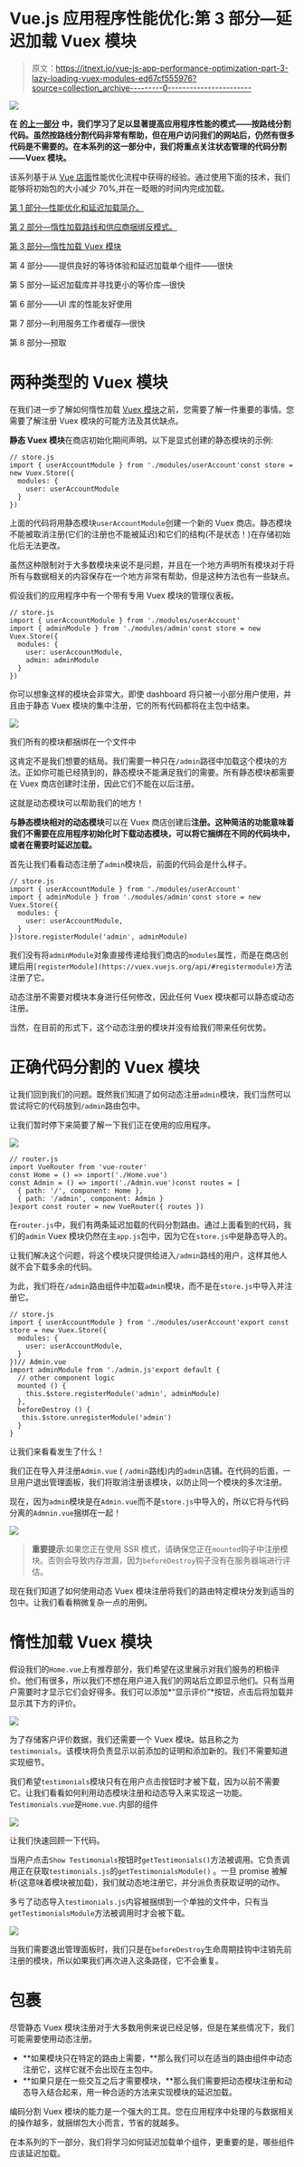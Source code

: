 # Vue.js 应用程序性能优化:第 3 部分—延迟加载 Vuex 模块

> 原文：<https://itnext.io/vue-js-app-performance-optimization-part-3-lazy-loading-vuex-modules-ed67cf555976?source=collection_archive---------0----------------------->

![](img/110e1f07b77a73e1a25e6ba8b62baab6.png)

**在** [**的上一部分**](/vue-js-app-performance-optimization-part-2-lazy-loading-routes-and-vendor-bundle-anti-pattern-4a62236e09f9) **中，我们学习了足以显著提高应用程序性能的模式——按路线分割代码。虽然按路线分割代码非常有帮助，但在用户访问我们的网站后，仍然有很多代码是不需要的。在本系列的这一部分中，我们将重点关注状态管理的代码分割——Vuex 模块。**

该系列基于从 [Vue 店面](https://github.com/DivanteLtd/vue-storefront)性能优化流程中获得的经验。通过使用下面的技术，我们能够将初始包的大小减少 70%,并在一眨眼的时间内完成加载。

[第 1 部分—性能优化和延迟加载简介。](https://vueschool.io/articles/vuejs-tutorials/lazy-loading-and-code-splitting-in-vue-js/)

[第 2 部分—惰性加载路线和供应商捆绑反模式。](/vue-js-app-performance-optimization-part-2-lazy-loading-routes-and-vendor-bundle-anti-pattern-4a62236e09f9)

[第 3 部分—惰性加载 Vuex 模块](/vue-js-app-performance-optimization-part-3-lazy-loading-vuex-modules-ed67cf555976)

第 4 部分——提供良好的等待体验和延迟加载单个组件——很快

第 5 部分—延迟加载库并寻找更小的等价库—很快

第 6 部分——UI 库的性能友好使用

第 7 部分—利用服务工作者缓存—很快

第 8 部分—预取

# 两种类型的 Vuex 模块

在我们进一步了解如何惰性加载 [Vuex 模块](https://vuex.vuejs.org/guide/modules.html)之前，您需要了解一件重要的事情。您需要了解注册 Vuex 模块的可能方法及其优缺点。

**静态 Vuex 模块**在商店初始化期间声明。以下是显式创建的静态模块的示例:

```
// store.js
import { userAccountModule } from './modules/userAccount'const store = new Vuex.Store({
  modules: {
    user: userAccountModule
  }
})
```

上面的代码将用静态模块`userAccountModule`创建一个新的 Vuex 商店。静态模块不能被取消注册(它们的注册也不能被延迟)和它们的结构(不是状态！)在存储初始化后无法更改。

虽然这种限制对于大多数模块来说不是问题，并且在一个地方声明所有模块对于将所有与数据相关的内容保存在一个地方非常有帮助，但是这种方法也有一些缺点。

假设我们的应用程序中有一个带有专用 Vuex 模块的管理仪表板。

```
// store.js
import { userAccountModule } from './modules/userAccount'
import { adminModule } from './modules/admin'const store = new Vuex.Store({
  modules: {
    user: userAccountModule, 
    admin: adminModule
  }
})
```

你可以想象这样的模块会非常大。即使 dashboard 将只被一小部分用户使用，并且由于静态 Vuex 模块的集中注册，它的所有代码都将在主包中结束。

![](img/c35b8ffae63bf683467ec0a03f40ffdd.png)

我们所有的模块都捆绑在一个文件中

这肯定不是我们想要的结局。我们需要一种只在`/admin`路径中加载这个模块的方法。正如你可能已经猜到的，静态模块不能满足我们的需要。所有静态模块都需要在 Vuex 商店创建时注册，因此它们不能在以后注册。

这就是动态模块可以帮助我们的地方！

**与静态模块相对的动态模块**可以在 Vuex 商店创建后**注册。这种简洁的功能意味着我们不需要在应用程序初始化时下载动态模块，可以将它捆绑在不同的代码块中，或者在需要时延迟加载。**

首先让我们看看动态注册了`admin`模块后，前面的代码会是什么样子。

```
// store.js
import { userAccountModule } from './modules/userAccount'
import { adminModule } from './modules/admin'const store = new Vuex.Store({
  modules: {
    user: userAccountModule, 
  }
})store.registerModule('admin', adminModule)
```

我们没有将`adminModule`对象直接传递给我们商店的`modules`属性，而是在商店创建后用`[registerModule](https://vuex.vuejs.org/api/#registermodule)`方法注册了它。

动态注册不需要对模块本身进行任何修改，因此任何 Vuex 模块都可以静态或动态注册。

当然，在目前的形式下，这个动态注册的模块并没有给我们带来任何优势。

# 正确代码分割的 Vuex 模块

让我们回到我们的问题。既然我们知道了如何动态注册`admin`模块，我们当然可以尝试将它的代码放到`/admin`路由包中。

让我们暂时停下来简要了解一下我们正在使用的应用程序。

![](img/0709b332431e9597e5a954ef3ac10bbf.png)

```
// router.js
import VueRouter from 'vue-router'
const Home = () => import('./Home.vue')
const Admin = () => import('./Admin.vue')const routes = [
  { path: '/', component: Home },
  { path: '/admin', component: Admin }
]export const router = new VueRouter({ routes }) 
```

在`router.js`中，我们有两条延迟加载的代码分割路由。通过上面看到的代码，我们的`admin` Vuex 模块仍然在主`app.js`包中，因为它在`store.js`中是静态导入的。

让我们解决这个问题，将这个模块只提供给进入`/admin`路线的用户，这样其他人就不会下载多余的代码。

为此，我们将在`/admin`路由组件中加载`admin`模块，而不是在`store.js`中导入并注册它。

```
// store.js
import { userAccountModule } from './modules/userAccount'export const store = new Vuex.Store({
  modules: {
    user: userAccountModule, 
  }
})// Admin.vue
import adminModule from './admin.js'export default { 
  // other component logic
  mounted () { 
    this.$store.registerModule('admin', adminModule)
  },
  beforeDestroy () {
   this.$store.unregisterModule('admin')
  }
}
```

让我们来看看发生了什么！

我们正在导入并注册`Admin.vue` ( `/admin`路线)内的`admin`店铺。在代码的后面，一旦用户退出管理面板，我们将取消注册该模块，以防止同一个模块的多次注册。

现在，因为`admin`模块是在`Admin.vue`而不是`store.js`中导入的，所以它将与代码分离的`Admnin.vue`捆绑在一起！

![](img/79ab3bdf202c534c03f2a8dcd0dab139.png)

> **重要提示**:如果您正在使用 SSR 模式，请确保您正在`mounted`钩子中注册模块。否则会导致内存泄漏，因为`beforeDestroy`钩子没有在服务器端进行评估。

现在我们知道了如何使用动态 Vuex 模块注册将我们的路由特定模块分发到适当的包中。让我们看看稍微复杂一点的用例。

# 惰性加载 Vuex 模块

假设我们的`Home.vue`上有推荐部分，我们希望在这里展示对我们服务的积极评价。他们有很多，所以我们不想在用户进入我们的网站后立即显示他们。只有当用户需要时才显示它们会好得多。我们可以添加*“显示评价”*按钮，点击后将加载并显示其下方的评价。

![](img/ef0adc69f36c212a06ef26ac54faf73f.png)

为了存储客户评价数据，我们还需要一个 Vuex 模块。姑且称之为`testimonials`。该模块将负责显示以前添加的证明和添加新的。我们不需要知道实现细节。

我们希望`testimonials`模块只有在用户点击按钮时才被下载，因为以前不需要它。让我们看看如何利用动态模块注册和动态导入来实现这一功能。`Testimonials.vue`是`Home.vue.`内部的组件

![](img/3be80de6d5dd47268705d6655f6b664c.png)

让我们快速回顾一下代码。

当用户点击`Show Testimonials`按钮时`getTestimonials()`方法被调用。它负责调用正在获取`testimonials.js`的`getTestimonialsModule()` 。一旦 promise 被解析(这意味着模块被加载)，我们就动态地注册它，并分派负责获取证明的动作。

多亏了动态导入`testimonials.js`内容被捆绑到一个单独的文件中，只有当`getTestimonialsModule`方法被调用时才会被下载。

![](img/f89da90c02e9cdcf1278b17f1bbbb583.png)

当我们需要退出管理面板时，我们只是在`beforeDestroy`生命周期挂钩中注销先前注册的模块，所以如果我们再次进入这条路径，它不会重复。

# 包裹

尽管静态 Vuex 模块注册对于大多数用例来说已经足够，但是在某些情况下，我们可能需要使用动态注册。

*   **如果模块只在特定的路由上需要，**那么我们可以在适当的路由组件中动态注册它，这样它就不会出现在主包中。
*   **如果只是在一些交互之后才需要模块，**那么我们需要把动态模块注册和动态导入结合起来，用一种合适的方法来实现模块的延迟加载。

编码分割 Vuex 模块的能力是一个强大的工具。您在应用程序中处理的与数据相关的操作越多，就捆绑包大小而言，节省的就越多。

在本系列的下一部分，我们将学习如何延迟加载单个组件，更重要的是，哪些组件应该延迟加载。
